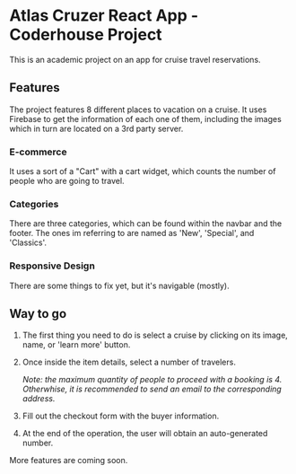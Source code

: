 # Atlas Cruzer React App - Coderhouse Project

This is an academic project on an app for cruise travel reservations.

## Features

The project features 8 different places to vacation on a cruise. It uses Firebase to get the information of each one of them, including the images which in turn are located on a 3rd party server.

### E-commerce

It uses a sort of a "Cart" with a cart widget, which counts the number of people who are going to travel.


### Categories

There are three categories, which can be found within the navbar and the footer. The ones im referring to are named as 'New', 'Special', and 'Classics'.

### Responsive Design

There are some things to fix yet, but it's navigable (mostly).

## Way to go

1. The first thing you need to do is select a cruise by clicking on its image, name, or 'learn more' button.

2. Once inside the item details, select a number of travelers.

    *Note: the maximum quantity of people to proceed with a booking is 4. Otherwhise, it is recommended to send an email to the corresponding address.*

3. Fill out the checkout form with the buyer information.

4. At the end of the operation, the user will obtain an auto-generated number.


More features are coming soon.